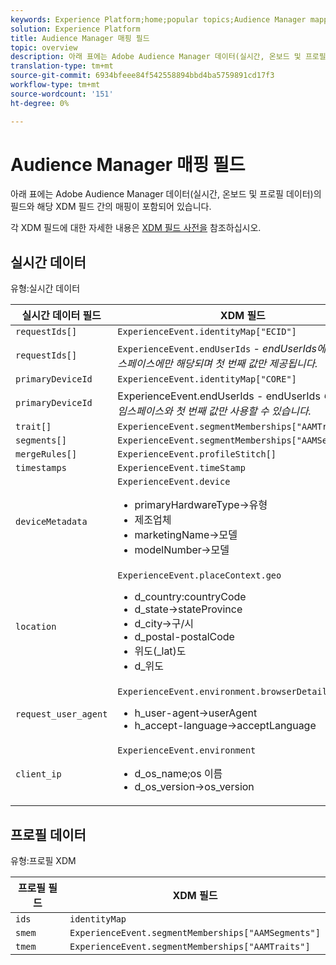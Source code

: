 ```yaml
---
keywords: Experience Platform;home;popular topics;Audience Manager mapping;audience manager mapping
solution: Experience Platform
title: Audience Manager 매핑 필드
topic: overview
description: 아래 표에는 Adobe Audience Manager 데이터(실시간, 온보드 및 프로필 데이터)의 필드와 해당 XDM 필드 간의 매핑이 포함되어 있습니다.
translation-type: tm+mt
source-git-commit: 6934bfeee84f542558894bbd4ba5759891cd17f3
workflow-type: tm+mt
source-wordcount: '151'
ht-degree: 0%

---
```



# Audience Manager 매핑 필드

아래 표에는 Adobe Audience Manager 데이터(실시간, 온보드 및 프로필 데이터)의 필드와 해당 XDM 필드 간의 매핑이 포함되어 있습니다.

각 XDM 필드에 대한 자세한 내용은 [XDM 필드 사전을](../../../../xdm/schema/field-dictionary.md) 참조하십시오.

## 실시간 데이터

유형:실시간 데이터

| 실시간 데이터 필드 | XDM 필드 |
| --- | --- |
| `requestIds[]` | `ExperienceEvent.identityMap["ECID"]` |
| `requestIds[]` | `ExperienceEvent.endUserIds` - *endUserIds에 있는 네임스페이스에만 해당되며 첫 번째 값만 제공됩니다.* |
| `primaryDeviceId` | `ExperienceEvent.identityMap["CORE"]` |
| `primaryDeviceId` | ExperienceEvent.endUserIds - endUserIds *에 있는 네임스페이스와 첫 번째 값만 사용할 수 있습니다.* |
| `trait[] ` | `ExperienceEvent.segmentMemberships["AAMTraits"]` |
| `segments[]` | `ExperienceEvent.segmentMemberships["AAMSegments"]` |
| `mergeRules[]` | `ExperienceEvent.profileStitch[]` |
| `timestamps` | `ExperienceEvent.timeStamp` |
| `deviceMetadata` | `ExperienceEvent.device` <ul><li>primaryHardwareType→유형</li><li>제조업체</li><li>marketingName→모델</li><li>modelNumber→모델</li></ul> |
| `location` | `ExperienceEvent.placeContext.geo` <ul><li>d_country:countryCode</li><li>d_state→stateProvince</li><li>d_city→구/시</li><li>d_postal-postalCode</li><li>위도(_lat)도</li><li>d_위도</li></ul> |
| `request_user_agent` | `ExperienceEvent.environment.browserDetails` <ul><li>h_user-agent→userAgent</li><li>h_accept-language→acceptLanguage</li></ul> |
| `client_ip` | `ExperienceEvent.environment` <ul><li>d_os_name;os 이름 </li><li>d_os_version→os_version</li></ul> |

## 프로필 데이터

유형:프로필 XDM

| 프로필 필드 | XDM 필드 |
| --- | --- |
| `ids` | `identityMap` |
| `smem` | `ExperienceEvent.segmentMemberships["AAMSegments"]` |
| `tmem` | `ExperienceEvent.segmentMemberships["AAMTraits"]` |
